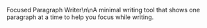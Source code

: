 Focused Paragraph Writer\n\nA minimal writing tool that shows one paragraph at a time to help you focus while writing.
